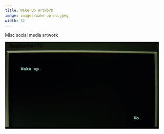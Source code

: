 ```yaml
---
title: Wake Up Artwork
image: images/wake-up-no.jpeg
width: 32
---
```


Misc social media artwork

![](images/wake-up-no.jpeg)